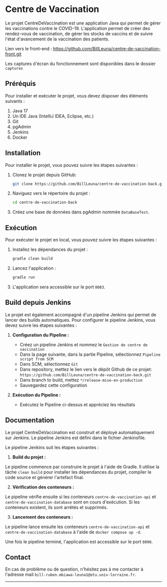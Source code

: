 # Centre de Vaccination

Le projet CentreDeVaccination est une application Java qui permet de gérer les vaccinations contre le COVID-19.
L'application permet de créer des rendez-vous de vaccination, de gérer les stocks de vaccins et de suivre l'état d'avancement de la vaccination des patients.

Lien vers le front-end : https://github.com/BillLeuna/centre-de-vaccination-front.git

Les captures d'écran du fonctionnement sont disponibles dans le dossier `captures`
## Préréquis

Pour installer et exécuter le projet, vous devez disposer des éléments suivants :

1. Java 17
2. Un IDE Java (IntelliJ IDEA, Eclipse, etc.)
3. Git
4. pgAdmin 
5. Jenkins
6. Docker

## Installation

Pour installer le projet, vous pouvez suivre les étapes suivantes :

1. Clonez le projet depuis GitHub:
   ```bash
   git clone https://github.com/BillLeuna/centre-de-vaccination-back.git
   ```

2. Naviguez vers le répertoire du projet :
   ```bash
   cd centre-de-vaccination-back
   ```
   
3. Créez une base de données dans pgAdmin nommée `DataBaseTest`.


## Exécution

Pour exécuter le projet en local, vous pouvez suivre les étapes suivantes :

1. Installez les dépendances du projet :
    ```bash
   gradle clean build
   ```
   
2. Lancez l'application :
   ```bash
   gradle run
   ```

3. L'application sera accessible sur le port `8083`.


## Build depuis Jenkins

Le projet est également accompagné d'un pipeline Jenkins qui permet de lancer des builds automatiques. Pour configurer
le pipeline Jenkins, vous devez suivre les étapes suivantes :

1. **Configuration du Pipeline :**
    - Créez un pipeline Jenkins et nommez le `Gestion de centre de vaccination`
    - Dans la page suivante, dans la partie Pipeline, sélectionnez `Pipeline script from SCM`
    - Dans SCM, sélectionnez `Git`
    - Dans repository, mettez le lien vers le dépôt Github de ce projet: `https://github.com/BillLeuna/centre-de-vaccination-back.git`
    - Dans branch to build, mettez `*/release-mise-en-production`
    - Sauvegardez cette configuration



2. **Exécution du Pipeline :**
    - Exécutez le Pipeline ci-dessus et appréciez les résultats


## Documentation

Le projet CentreDeVaccination est construit et déployé automatiquement sur Jenkins. Le pipeline Jenkins est défini dans le fichier Jenkinsfile.

Le pipeline Jenkins suit les étapes suivantes :

1. **Build du projet :** 

Le pipeline commence par construire le projet à l'aide de Gradle. Il utilise la tâche `clean build` pour installer les dépendances du projet, compiler le code source et générer l'artefact final.

2. **Vérification des conteneurs :**

Le pipeline vérifie ensuite si les conteneurs `centre-de-vaccination-api` et `centre-de-vaccination-database` sont en cours d'exécution. Si les conteneurs existent, ils sont arrêtés et supprimés.

3. **Lancement des conteneurs :**

Le pipeline lance ensuite les conteneurs `centre-de-vaccination-api` et `centre-de-vaccination-database` à l'aide de `docker compose up -d`.

Une fois le pipeline terminé, l'application est accessible sur le port `8090`.



## Contact

En cas de problème ou de question, n'hésitez pas à me contacter à l'adresse
mail `bill-ruben.mbiawa-leuna1@etu.univ-lorraine.fr`.

---
